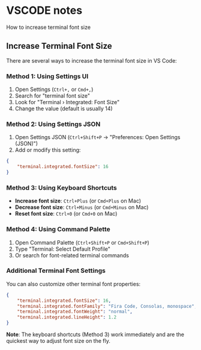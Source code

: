 # VSCODE notes
How to increase terminal font size

## Increase Terminal Font Size

There are several ways to increase the terminal font size in VS Code:

### Method 1: Using Settings UI
1. Open Settings (`Ctrl+,` or `Cmd+,`)
2. Search for "terminal font size"
3. Look for "Terminal › Integrated: Font Size"
4. Change the value (default is usually 14)

### Method 2: Using Settings JSON
1. Open Settings JSON (`Ctrl+Shift+P` → "Preferences: Open Settings (JSON)")
2. Add or modify this setting:
```json
{
    "terminal.integrated.fontSize": 16
}
```

### Method 3: Using Keyboard Shortcuts
- **Increase font size**: `Ctrl+Plus` (or `Cmd+Plus` on Mac)
- **Decrease font size**: `Ctrl+Minus` (or `Cmd+Minus` on Mac)
- **Reset font size**: `Ctrl+0` (or `Cmd+0` on Mac)

### Method 4: Using Command Palette
1. Open Command Palette (`Ctrl+Shift+P` or `Cmd+Shift+P`)
2. Type "Terminal: Select Default Profile"
3. Or search for font-related terminal commands

### Additional Terminal Font Settings
You can also customize other terminal font properties:
```json
{
    "terminal.integrated.fontSize": 16,
    "terminal.integrated.fontFamily": "Fira Code, Consolas, monospace",
    "terminal.integrated.fontWeight": "normal",
    "terminal.integrated.lineHeight": 1.2
}
```

**Note**: The keyboard shortcuts (Method 3) work immediately and are the quickest way to adjust font size on the fly.
